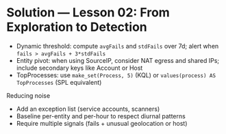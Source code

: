 # Solution — Lesson 02: From Exploration to Detection

- Dynamic threshold: compute `avgFails` and `stdFails` over 7d; alert when `fails > avgFails + 3*stdFails`
- Entity pivot: when using SourceIP, consider NAT egress and shared IPs; include secondary keys like Account or Host
- TopProcesses: use `make_set(Process, 5)` (KQL) or `values(process) AS TopProcesses` (SPL equivalent)

Reducing noise

- Add an exception list (service accounts, scanners)
- Baseline per-entity and per-hour to respect diurnal patterns
- Require multiple signals (fails + unusual geolocation or host)
